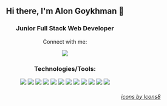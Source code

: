 <h2 align="center">Hi there, I'm Alon Goykhman 👋</h2>
<h3 align="center">Junior Full Stack Web Developer</h3>
<p align="center">Connect with me:</p>
<p align="center"><a href="https://www.linkedin.com/in/alon-g/"><img src="https://img.icons8.com/color/64/000000/linkedin-circled--v1.png"/></a></p>
<h3 align="center">Technologies/Tools:</h3>
<div align="center">
<img src="https://img.icons8.com/color/48/000000/html-5--v1.png"/>
<img src="https://img.icons8.com/color/48/000000/css3.png"/>  
<img src="https://img.icons8.com/color/48/000000/javascript--v1.png"/>
<img src="https://img.icons8.com/officel/48/000000/react.png"/>  
<img src="https://img.icons8.com/fluency/48/000000/node-js.png"/>
<img src="https://img.icons8.com/color/48/000000/mongodb.png"/>
<img src="https://img.icons8.com/color/48/000000/git.png"/>
<img src="https://img.icons8.com/color/48/000000/npm.png"/>
<img src="https://img.icons8.com/color/48/000000/webpack.png"/>
<img src="https://img.icons8.com/color/48/000000/visual-studio-code-2019.png"/>
<img src="https://img.icons8.com/color/48/000000/figma--v1.png"/>
<img src="https://img.icons8.com/external-tal-revivo-color-tal-revivo/48/000000/external-postman-is-the-only-complete-api-development-environment-logo-color-tal-revivo.png"/>
</div>
<h6 align="right"><a href="https://icons8.com">icons by Icons8</a></h6>

